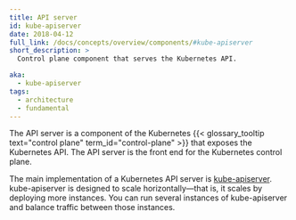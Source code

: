 ```yaml
---
title: API server
id: kube-apiserver
date: 2018-04-12
full_link: /docs/concepts/overview/components/#kube-apiserver
short_description: >
  Control plane component that serves the Kubernetes API.

aka:
  - kube-apiserver
tags:
  - architecture
  - fundamental
---
```


The API server is a component of the Kubernetes
{{< glossary_tooltip text="control plane" term_id="control-plane" >}} that exposes the Kubernetes API.
The API server is the front end for the Kubernetes control plane.

<!--more-->

The main implementation of a Kubernetes API server is [kube-apiserver](/docs/reference/generated/kube-apiserver/).
kube-apiserver is designed to scale horizontally&mdash;that is, it scales by deploying more instances.
You can run several instances of kube-apiserver and balance traffic between those instances.
